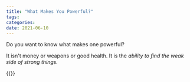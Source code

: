 ```yaml
---
title: "What Makes You Powerful?"
tags:
categories: 
date: 2021-06-10
---
```




Do you want to know what makes one powerful?   

It isn't money or weapons or good health. It is the _ability to find the weak side of strong things._     

{{<card>}}

